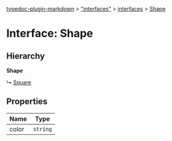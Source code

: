 [typedoc-plugin-markdown](../README.md) > ["interfaces"](../modules/_interfaces_.md) > [interfaces](../modules/_interfaces_.interfaces.md) > [Shape](../interfaces/_interfaces_.interfaces.shape.md)



# Interface: Shape

## Hierarchy

**Shape**

↳  [Square](_interfaces_.interfaces.square.md)









## Properties

| Name  | Type                
| ------ | ------------------- 
| color | `string`


